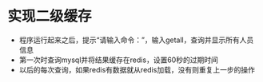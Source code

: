# 实现二级缓存
- 程序运行起来之后，提示“请输入命令：”，输入getall，查询并显示所有人员信息
- 第一次时查询mysql并将结果缓存在redis，设置60秒的过期时间
- 以后的每次查询，如果redis有数据就从redis加载，没有则重复上一步的操作


